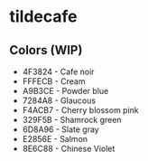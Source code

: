 # tildecafe

## Colors (WIP)

- 4F3824 - Cafe noir
- FFFECB - Cream 
- A9B3CE - Powder blue
- 7284A8 - Glaucous
- F4ACB7 - Cherry blossom pink
- 329F5B - Shamrock green
- 6D8A96 - Slate gray
- E2856E - Salmon
- 8E6C88 - Chinese Violet

